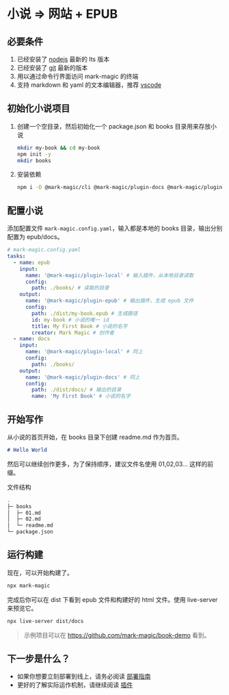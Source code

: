 # 小说 => 网站 + EPUB

## 必要条件

1. 已经安装了 [nodejs](https://nodejs.org) 最新的 lts 版本
2. 已经安装了 [git](https://git-scm.com/) 最新的版本
3. 用以通过命令行界面访问 mark-magic 的终端
4. 支持 markdown 和 yaml 的文本编辑器，推荐 [vscode](https://code.visualstudio.com/)

## 初始化小说项目

1. 创建一个空目录，然后初始化一个 package.json 和 books 目录用来存放小说

   ```sh
   mkdir my-book && cd my-book
   npm init -y
   mkdir books
   ```

2. 安装依赖

   ```sh
   npm i -D @mark-magic/cli @mark-magic/plugin-docs @mark-magic/plugin-epub live-server
   ```

## 配置小说

添加配置文件 `mark-magic.config.yaml`，输入都是本地的 books 目录，输出分别配置为 epub/docs。

```yaml
# mark-magic.config.yaml
tasks:
  - name: epub
    input:
      name: '@mark-magic/plugin-local' # 输入插件，从本地目录读取
      config:
        path: ./books/ # 读取的目录
    output:
      name: '@mark-magic/plugin-epub' # 输出插件，生成 epub 文件
      config:
        path: ./dist/my-book.epub # 生成路径
        id: my-book # 小说的唯一 id
        title: My First Book # 小说的名字
        creator: Mark Magic # 创作者
  - name: docs
    input:
      name: '@mark-magic/plugin-local' # 同上
      config:
        path: ./books/
    output:
      name: '@mark-magic/plugin-docs' # 同上
      config:
        path: ./dist/docs/ # 输出的目录
        name: 'My First Book' # 小说的名字
```

## 开始写作

从小说的首页开始，在 books 目录下创建 readme.md 作为首页。

```md
# Hello World
```

然后可以继续创作更多，为了保持顺序，建议文件名使用 01,02,03... 这样的前缀。

文件结构

```sh
.
├─ books
│  ├─ 01.md
│  ├─ 02.md
│  └─ readme.md
└─ package.json
```

## 运行构建

现在，可以开始构建了。

```sh
npx mark-magic
```

完成后你可以在 dist 下看到 epub 文件和构建好的 html 文件。使用 live-server 来预览它。

```sh
npx live-server dist/docs
```

> 示例项目可以在 <https://github.com/mark-magic/book-demo> 看到。

## 下一步是什么？

- 如果你想要立刻部署到线上，请务必阅读 [部署指南](./deploy.md)
- 更好的了解实际运作机制，请继续阅读 [插件](./plugin/index.md)
